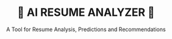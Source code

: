 <div align="center">
  <h1>🌴 AI RESUME ANALYZER 🌴</h1>
  <p>A Tool for Resume Analysis, Predictions and Recommendations</p></div>
